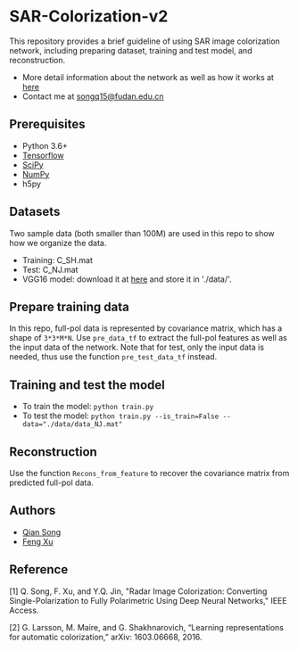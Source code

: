 # SAR-Colorization-v2
This repository provides a brief guideline of using SAR image colorization network, including preparing dataset, training and test model, and reconstruction.
- More detail information about the network as well as how it works at [here](https://ieeexplore.ieee.org/document/8141881)
- Contact me at [songq15@fudan.edu.cn](songq15@fudan.edu.cn)

## Prerequisites
- Python 3.6+
- [Tensorflow](https://www.tensorflow.org/)
- [SciPy](http://www.scipy.org/install.html)
- [NumPy](http://www.numpy.org/)
- h5py

## Datasets
Two sample data (both smaller than 100M) are used in this repo to show how we organize the data.
- Training: C_SH.mat
- Test: C_NJ.mat
- VGG16 model: download it at [here](https://pan.baidu.com/s/1cJdZZx--nZSJFxTAoJEH5w) and store it in './data/'.

## Prepare training data
In this repo, full-pol data is represented by covariance matrix, which has a shape of `3*3*M*N`. Use `pre_data_tf` to extract the full-pol features as well as the input data of the network. Note that for test, only the input data is needed, thus use the function `pre_test_data_tf` instead.

## Training and test the model
- To train the model: `python train.py`
- To test the model: `python train.py --is_train=False --data="./data/data_NJ.mat"`

## Reconstruction
Use the function `Recons_from_feature` to recover the covariance matrix from predicted full-pol data.

## Authors
- [Qian Song](https://github.com/QianSong-Cherry)
- [Feng Xu](https://github.com/fudanxu)

## Reference
[1] Q. Song, F. Xu, and Y.Q. Jin, "Radar Image Colorization: Converting Single-Polarization to Fully Polarimetric Using Deep Neural Networks," IEEE Access.

[2] G. Larsson, M. Maire, and G. Shakhnarovich, “Learning representations for automatic colorization,” arXiv: 1603.06668, 2016.
